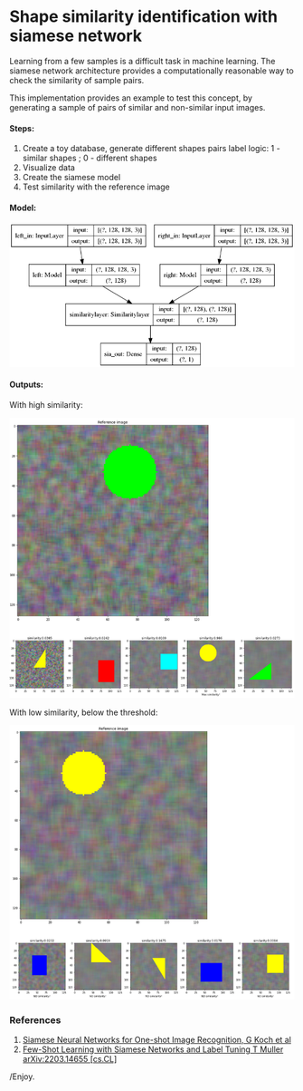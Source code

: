# Shape similarity identification with siamese network

Learning from a few samples is a difficult task in machine learning. The siamese network architecture provides a computationally reasonable way to check the similarity of sample pairs.

This implementation provides an example to test this concept, by generating a sample of pairs of similar and non-similar input images.


#### Steps:

1. Create a toy database, generate different shapes pairs
    label logic: 1 - similar shapes ; 0 - different shapes
2. Visualize data
3. Create the siamese model
4. Test similarity with the reference image

#### Model:
<p align="center"> 
  <img src="info/siamese_model.png" alt="" width="600">
</p>

#### Outputs:

With high similarity:
<p align="center"> 
  <img src="info/sia_results1.png" alt="" width="600">
</p>

With low similarity, below the threshold:
<p align="center"> 
  <img src="info/sia_results2.png" alt="" width="600">
</p>

### References
1. [Siamese Neural Networks for One-shot Image Recognition, G Koch et al](https://www.cs.cmu.edu/~rsalakhu/papers/oneshot1.pdf)
2. [Few-Shot Learning with Siamese Networks and Label Tuning T Muller arXiv:2203.14655 [cs.CL]](https://doi.org/10.48550/arXiv.2203.14655)

/Enjoy.
